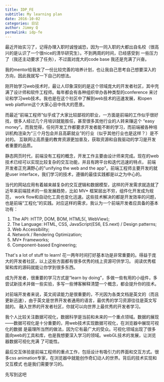 ```yaml
---
title: IDP_FE 
subtitle: My learning plan
date: 2016-10-02
categories: 日记
author: Jimmy Q
permalink: idp-fe
---
```


最近开始实习了，记得办理入职时诚惶诚恐，因为一同入职的大都出自名校（很高兴的是认识了一个很nice的清华研究生）。不到两周的时间，已经感受到
一些压力了（我还主动要求了任务），不过面对庞大的code base 我还是充满了兴奋。

我的mentor给我发了一份比较完善的培养计划，也让我自己思考自己想要深入的方向，因此我就写一下自己的想法。

刚开始学习web技术时，最让人印象深刻的是这个领域庞大的开发者社区，其中充满了设计师和软件工程师。每年都会有各种组织举办各种类型的conference
来讨论和学习web技术。我也是在这个社区中了解到web技术的迅速发展，和open web platform这个大家心目中伟大的愿景。

而最近“前端工程师”似乎成了大家比较鄙视的职业，一方面是前端的工作似乎很好找，很多人经过几个月培训就能胜任，甚至很多其他行业的人转来赚这个
“easy money”。而我觉得，任何开发工作都要求开发者能不断的学习，而前端被各种培训机构渲染为“三个月包会并且高薪就业”的行业（似乎其他行业也是这样？）是不对的。
互联网让高质量的教育资源更加普及，获取资源和自我驱动的学习是开发者重要的品质。

静态网页时代，前端没有工程的概念，开发工作主要由设计师来完成。现在的web技术已经可以实现比较复杂的交互功能，并且有跨平台和迭代迅速的特点，
前端开发者正充满野心的"unifying the web and the app"。前端工程师主要开发的就是user interface，我们学习的技术，遵循的最佳实践都是以之为中心的。

当代的网站应用有着越来越复杂的交互逻辑和数据模型，这样的开发需求就造就了近年来前端技术的一些发展趋势，比如 MV* 框架层出不穷，组件化开发成为规范，
work flow和自动化工具也变化迅速。这些技术解决的都是开发效率的问题，也是前端“工程化”的实践。对应这样的需求，我认为一个前端开发者应具备的基本功有：

1. The API: HTTP, DOM, BOM, HTML5(, WebView);
2. The Language: HTML, CSS, JavaScript(ES6, ES.next) / Design patterns;
3. Web Accessibility;
4. Network / Rendering Optimization;
5. MV* Frameworks;
6. Component-based Engineering;

That's a lot of stuff to learn! 花一两年时间打好基本功是非常重要的。得益于庞大的开发者社区，以上这些方面都有很多优秀的线上资源可供学习。
阅读优秀框架和库的源码就能让你学到很多东西。

成为开发者，很重要的学习方式是“learn by doing”，多做一些有用的小组件，多尝试新技术并做一些实验，多写一些博客解释清楚一个概念，都会提升你的技术。

对前端开发者来说，英文阅读能力是很重要的，不光因为各类文档是英文的（而且更新迅速），由于英文是世界开发者通用的语言，最优秀的学习资源往往是英文写就的。
融入世界的开发者社区，你就可以向世界上最优秀的开发者学习。

我个人比较关注数据可视化，数据科学是当前和未来的一个重点领域。数据的展现——数据可视化是十分重要的，用web技术实现数据可视化，在浏览器中展现可视化的数据
是最理所当然的做法，因为它有最广大的受众。可视化领域出现了很多面向web的工具和库，也是我想要深入学习的领域。webGL技术的发展，让浏览器数据可视化充满
了可能性。

最后交互体验是前端工程师的重点工作，包括设计有吸引力的界面和交互方式。很多css animation专家，在浏览器中就能创作奇幻动人的世界。背后的技术实现和交互模式
也是我们需要学习的。

先写到这吧






